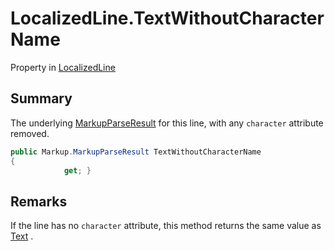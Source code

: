 # LocalizedLine.TextWithoutCharacterName

Property in [LocalizedLine](/docs/api/csharp/yarn.unity.localizedline.md)

## Summary


The underlying  [MarkupParseResult](yarn.markup.markupparseresult.md)  for this
line, with any `character` attribute removed.


```csharp
public Markup.MarkupParseResult TextWithoutCharacterName
{
            get; }
```

## Remarks


If the line has no `character` attribute, this method returns the
same value as  [Text](yarn.unity.localizedline.text.md) .


